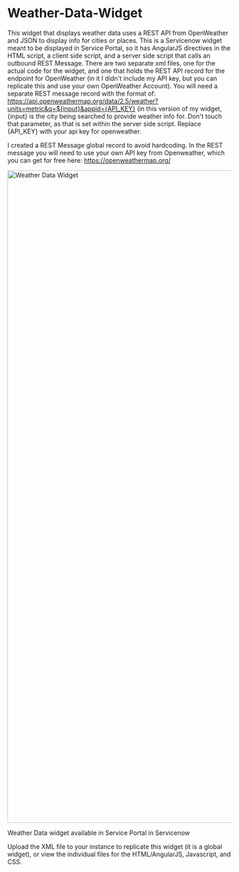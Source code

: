 # Weather-Data-Widget
This widget that displays weather data uses a REST API from OpenWeather and JSON to display info for cities or places. This is a Servicenow widget meant to be displayed in Service Portal, so it has AngularJS directives in the HTML script, a client side script, and a server side script that calls an outbound REST Message. There are two separate xml files, one for the actual code for the widget, and one that holds the REST API record for the endpoint for OpenWeather (in it I didn't include my API key, but you can replicate this and use your own OpenWeather Account). You will need a separate REST message record with the format of: https://api.openweathermap.org/data/2.5/weather?units=metric&q=${input}&appid={API_KEY} (in this version of my widget, {input} is the city being searched to provide weather info for. Don't touch that parameter, as that is set within the server side script. Replace {API_KEY} with your api key for openweather.

I created a REST Message global record to avoid hardcoding. In the REST message you will need to use your own API key from Openweather, which you can get for free here: https://openweathermap.org/

<img width="1464" alt="Weather Data Widget" src="https://github.com/sarahslikk/Weather-Data-Widget/assets/148659685/76dacd44-c3ad-4ea2-8913-395e9b4767b3">

Weather Data widget available in Service Portal in Servicenow

Upload the XML file to your instance to replicate this widget (it is a global widget), or view the individual files for the HTML/AngularJS, Javascript, and CSS.

